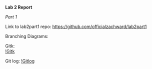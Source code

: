 **Lab 2 Report**

*Part 1*

Link to lab2part1 repo: https://github.com/officialzachward/lab2part1

Branching Diagrams:  

Gitk:  
[!Gitk](/labs/lab-02/images/gitk.png)

Git log:
[!Gitlog](labs/lab-02/images/gitlog.png)



